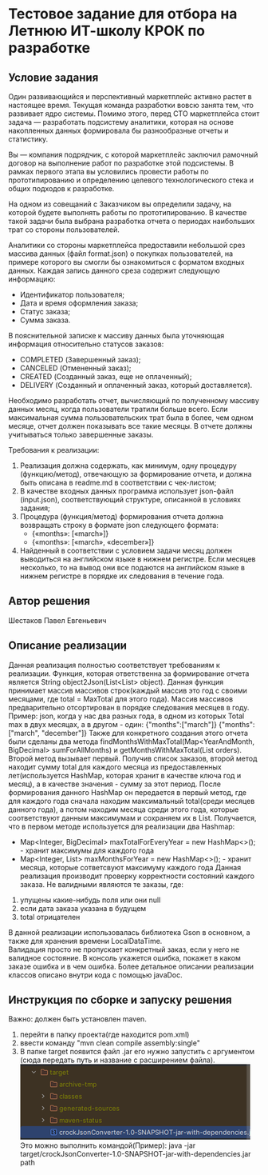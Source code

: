 # Тестовое задание для отбора на Летнюю ИТ-школу КРОК по разработке

## Условие задания
Один развивающийся и перспективный маркетплейс активно растет в настоящее время. Текущая команда разработки вовсю занята тем, что развивает ядро системы. Помимо этого, перед CTO маркетплейса стоит задача — разработать подсистему аналитики, которая на основе накопленных данных формировала бы разнообразные отчеты и статистику.

Вы — компания подрядчик, с которой маркетплейс заключил рамочный договор на выполнение работ по разработке этой подсистемы. В рамках первого этапа вы условились провести работы по прототипированию и определению целевого технологического стека и общих подходов к разработке.

На одном из совещаний с Заказчиком вы определили задачу, на которой будете выполнять работы по прототипированию. В качестве такой задачи была выбрана разработка отчета о периодах наибольших трат со стороны пользователей.

Аналитики со стороны маркетплейса предоставили небольшой срез массива данных (файл format.json) о покупках пользователей, на примере которого вы смогли бы ознакомиться с форматом входных данных. Каждая запись данного среза содержит следующую информацию:
- Идентификатор пользователя;
- Дата и время оформления заказа;
- Статус заказа;
- Сумма заказа.

В пояснительной записке к массиву данных была уточняющая информация относительно статусов заказов:
- COMPLETED (Завершенный заказ);
- CANCELED (Отмененный заказ);
- CREATED (Созданный заказ, еще не оплаченный);
- DELIVERY (Созданный и оплаченный заказ, который доставляется).

Необходимо разработать отчет, вычисляющий по полученному массиву данных месяц, когда пользователи тратили больше всего. Если максимальная сумма пользовательских трат была в более, чем одном месяце, отчет должен показывать все такие месяцы. В отчете должны учитываться только завершенные заказы.

Требования к реализации:
1. Реализация должна содержать, как минимум, одну процедуру (функцию/метод), отвечающую за формирование отчета, и должна быть описана в readme.md в соответствии с чек-листом;
2. В качестве входных данных программа использует json-файл (input.json), соответствующий структуре, описанной в условиях задания;
3. Процедура (функция/метод) формирования отчета должна возвращать строку в формате json следующего формата:
   - {«months»: [«march»]} 
   - {«months»: [«march», «december»]}
4. Найденный в соответствии с условием задачи месяц должен выводиться на английском языке в нижнем регистре. Если месяцев несколько, то на вывод они все подаются на английском языке в нижнем регистре в порядке их следования в течение года.

## Автор решения
   Шестаков Павел Евгеньевич
## Описание реализации
   Данная реализация полностью соответствует требованиям к реализации. Функция, которая ответственна за формирование отчета является String object2Json(List<List<String>> object).
   Данная функция принимает массив массивов строк(каждый массив это год с своими месяцами, где total  = MaxTotal для этого года). Массив массивов предварительно отсортирован в порядке следования месяцев в году.
   Пример:  json, когда у нас два разных года, в одном из которых Total max в двух месяцах, а в другом - один:
   {"months":["march"]}
   {"months":["march", "december"]}
   Также для конкретного создания этого отчета были сделаны два метода findMonthsWithMaxTotal(Map<YearAndMonth, BigDecimal> sumForAllMonths) и getMonthsWithMaxTotal(List<Order> orders).
   Второй метод вызывает первый.  Получив список заказов, второй метод находит сумму total для каждого месяца из предоставленных лет(используется HashMap, которая хранит в качестве ключа год и месяц), а в качестве значения - сумму за этот период. После формирования данного HashMap он передается в первый метод, где для каждого года сначала находим максимальный total(среди месяцев данного года), а потом находим месяца среди этого года, которые соответствуют данным максимумам и сохраняем их в List. Получается, что в первом методе используется для реализации два Hashmap:
   - Map<Integer, BigDecimal> maxTotalForEveryYear = new HashMap<>(); - хранит максимумы для каждого года
   -  Map<Integer, List<String>> maxMonthsForYear = new HashMap<>(); - хранит месяца, которые сответсвуют максимуму каждого года
   Данная реализация производит проверку корректности состояний каждого заказа.
Не валидными являются те заказы, где:
   1) упущены какие-нибудь поля или они null
   2) если дата заказа указана в будущем
   3) total отрицателен

В данной реализации использовалась библиотека  Gson в основном, а также для хранения времени LocalDataTime.   
Валидация просто не пропускает конкретный заказ, если у него не валидное состояние. В консоль укажется ошибка, покажет в каком заказе ошибка и в чем ошибка. 
Более детальное описании реализации классов описано внутри кода с  помощью  javaDoc. 
## Инструкция по сборке и запуску решения
   Важно: должен быть установлен maven.
   1) перейти в папку проекта(где находится pom.xml)
   2) ввести команду "mvn clean compile assembly:single" 
   3) В папке target  появится файл .jar его нужно запустить с аргументом
       (сюда передать путь и название с расширением файла).
       ![img.png](img.png)
   Это можно выполнить командой(Пример):
   java -jar target/crockJsonConverter-1.0-SNAPSHOT-jar-with-dependencies.jar path
